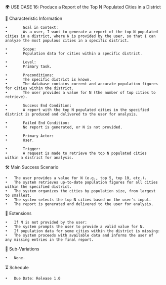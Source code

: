 🌍 USE CASE 16: Produce a Report of the Top N Populated Cities in a District

📌 Characteristic Information

	•       Goal in Context:
	•       As a user, I want to generate a report of the top N populated cities in a district, where N is provided by the user, so that I can analyze the most populous cities in a specific district.
	
    •       Scope:
	•       Population data for cities within a specific district.
	
    •       Level:
	•       Primary task.
	
    •       Preconditions:
	•       The specific district is known.
	•       The database contains current and accurate population figures for cities within the district.
	•       The user provides a value for N (the number of top cities to retrieve).
	
    •       Success End Condition:
	•       A report with the top N populated cities in the specified district is produced and delivered to the user for analysis.
	
    •       Failed End Condition:
	•       No report is generated, or N is not provided.
	
    •       Primary Actor:
	•       User.
	
    •       Trigger:
	•       A request is made to retrieve the top N populated cities within a district for analysis.

🛠 Main Success Scenario

	•	The user provides a value for N (e.g., top 5, top 10, etc.).
	•	The system retrieves up-to-date population figures for all cities within the specified district.
	•	The system organizes the cities by population size, from largest to smallest.
	•	The system selects the top N cities based on the user’s input.
	•	The report is generated and delivered to the user for analysis.

🚨 Extensions

	•	If N is not provided by the user:
	•	The system prompts the user to provide a valid value for N.
	•	If population data for some cities within the district is missing:
	•	The system proceeds with available data and informs the user of any missing entries in the final report.

🔀 Sub-Variations

	•	None.

⏳ Schedule

	•	Due Date: Release 1.0
